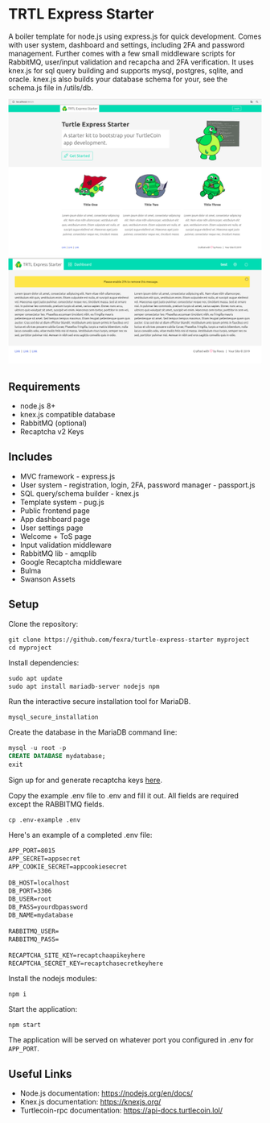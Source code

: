 # TRTL Express Starter
A boiler template for node.js using express.js for quick development. Comes with user system, dashboard and settings, including 2FA and password management. Further comes with a few small middleware scripts for RabbitMQ, user/input validation and recapcha and 2FA verification. It uses knex.js for sql query building and supports mysql, postgres, sqlite, and oracle. knex.js also builds your database schema for your, see the schema.js file in /utils/db.

![FrontEnd](demo.png)
![Backend](demo2.png)

## Requirements
- node.js 8+
- knex.js compatible database
- RabbitMQ (optional)
- Recaptcha v2 Keys

## Includes
- MVC framework - express.js 
- User system - registration, login, 2FA, password manager - passport.js
- SQL query/schema builder - knex.js
- Template system - pug.js
- Public frontend page
- App dashboard page
- User settings page
- Welcome + ToS page
- Input validation middleware
- RabbitMQ lib - amqplib
- Google Recaptcha middleware
- Bulma 
- Swanson Assets

## Setup

Clone the repository:

```
git clone https://github.com/fexra/turtle-express-starter myproject
cd myproject
```

Install dependencies: 

```
sudo apt update
sudo apt install mariadb-server nodejs npm
```

Run the interactive secure installation tool for MariaDB.

```
mysql_secure_installation
```

Create the database in the MariaDB command line:

```sql
mysql -u root -p
CREATE DATABASE mydatabase;
exit
```
Sign up for and generate recaptcha keys [here](https://www.google.com/recaptcha/intro/v3.html).

Copy the example .env file to .env and fill it out. All fields are required except the RABBITMQ fields.

```
cp .env-example .env
```

Here's an example of a completed .env file:

```
APP_PORT=8015
APP_SECRET=appsecret
APP_COOKIE_SECRET=appcookiesecret

DB_HOST=localhost
DB_PORT=3306
DB_USER=root
DB_PASS=yourdbpassword
DB_NAME=mydatabase

RABBITMQ_USER=
RABBITMQ_PASS=

RECAPTCHA_SITE_KEY=recaptchaapikeyhere
RECAPTCHA_SECRET_KEY=recaptchasecretkeyhere
```

Install the nodejs modules:


```
npm i
```
Start the application:

```
npm start
```

The application will be served on whatever port you configured in .env for `APP_PORT`.

## Useful Links
* Node.js documentation: https://nodejs.org/en/docs/
* Knex.js documentation: https://knexjs.org/
* Turtlecoin-rpc documentation: https://api-docs.turtlecoin.lol/
